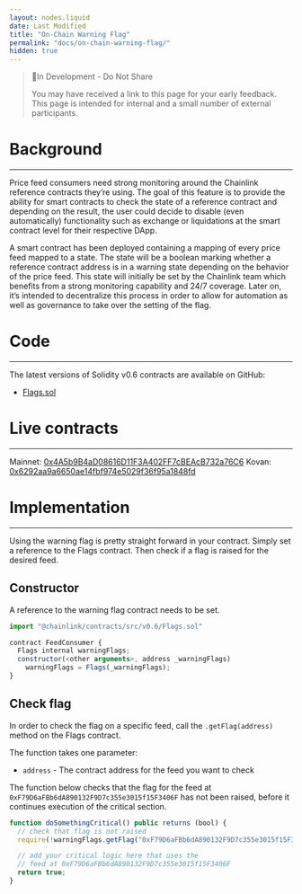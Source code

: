 ```yaml
---
layout: nodes.liquid
date: Last Modified
title: "On-Chain Warning Flag"
permalink: "docs/on-chain-warning-flag/"
hidden: true
---
```

> 🚧In Development - Do Not Share
>
> You may have received a link to this page for your early feedback. This page is intended for internal and a small number of external participants.


# Background
---

Price feed consumers need strong monitoring around the Chainlink reference contracts they’re using. The goal of this feature is to provide the ability for smart contracts to check the state of a reference contract and depending on the result, the user could decide to disable (even automatically) functionality such as exchange or liquidations at the smart contract level for their respective DApp. 

A smart contract has been deployed containing a mapping of every price feed mapped to a state. The state will be a boolean marking whether a reference contract address is in a warning state depending on the behavior of the price feed. This state will initially be set by the Chainlink team which benefits from a strong monitoring capability and 24/7 coverage. Later on, it’s intended to decentralize this process in order to allow for automation as well as governance to take over the setting of the flag. 

# Code
---

The latest versions of Solidity v0.6 contracts are available on GitHub:
  * <a href="https://github.com/smartcontractkit/chainlink/blob/master/contracts/src/v0.6/Flags.sol" target="_blank">Flags.sol</a>


# Live contracts
---

Mainnet: <a href="https://etherscan.io/address/0x4A5b9B4aD08616D11F3A402FF7cBEAcB732a76C6" target="_blank">0x4A5b9B4aD08616D11F3A402FF7cBEAcB732a76C6</a>
Kovan: <a href="https://kovan.etherscan.io/address/0x6292aa9a6650ae14fbf974e5029f36f95a1848fd" target="_blank">0x6292aa9a6650ae14fbf974e5029f36f95a1848fd</a>


# Implementation
---

Using the warning flag is pretty straight forward in your contract. Simply set a reference to the Flags contract. Then check if a flag is raised for the desired feed.


## Constructor

A reference to the warning flag contract needs to be set.

```javascript Solidity v0.6
import "@chainlink/contracts/src/v0.6/Flags.sol"

contract FeedConsumer {
  Flags internal warningFlags;
  constructor(<other arguments>, address _warningFlags)
    warningFlags = Flags(_warningFlags);
}
```


## Check flag

In order to check the flag on a specific feed, call the `.getFlag(address)` method on the Flags contract.

The function takes one parameter:
  - `address` - The contract address for the feed you want to check

The function below checks that the flag for the feed at `0xF79D6aFBb6dA890132F9D7c355e3015f15F3406F` has not been raised, before it continues execution of the critical section.

```javascript Solidity v0.6
function doSomethingCritical() public returns (bool) {
  // check that flag is not raised
  require(!warningFlags.getFlag("0xF79D6aFBb6dA890132F9D7c355e3015f15F3406F"));

  // add your critical logic here that uses the
  // feed at 0xF79D6aFBb6dA890132F9D7c355e3015f15F3406F
  return true;
}
```